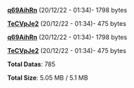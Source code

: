 [**q69AihRn**](/data/q69AihRn.txt) (20/12/22 - 01:34)- 1798 bytes

[**TeCVpJe2**](/data/TeCVpJe2.txt) (20/12/22 - 01:34)- 475 bytes

[**q69AihRn**](/data/q69AihRn.txt) (20/12/22 - 01:34)- 1798 bytes

[**TeCVpJe2**](/data/TeCVpJe2.txt) (20/12/22 - 01:34)- 475 bytes

**Total Datas**: 785

**Total Size**: 5.05 MB / 5.1 MB
